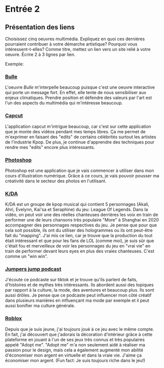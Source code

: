# Entrée 2
## Présentation des liens
Choisissez cinq oeuvres multimédia. Expliquez en quoi ces dernières pourraient contribuer à votre démarche artistique? Pourquoi vous intéressent-t-elles? Comme titre, mettez un lien vers un site relié à votre oeuvre. Écrire 2 à 3 lignes par lien.

Exemple: 
### [Bulle](https://www.onf.ca/interactif/bulle/) 
L'oeuvre *Bulle* m'interpelle beaucoup puisque c'est une oeuvre interactive qui porte un message fort. En effet, elle tente de nous sensibiliser aux enjeux climatiques. Prendre position et défendre des valeurs par l'art est l'un des aspects du multimédia qui m'intéresse beaucoup. 

### [Capcut](https://www.capcut.com/fr-fr/)
L'application capcut m'intrigue beaucoup, car c'est sur cette application que je monte des vidéos pendant mes temps libres. Ça me permet de m'exprimer en faisant des "edits" de certains célébrités surtout les artistes de l'industrie Kpop. De plus, je continue d'apprendre des techniques pour rendre mes "edits" encore plus intéressants.

### [Photoshop](https://www.adobe.com/ca_fr/products/photoshop.html)
Photoshop est une application que je vais commencer à utiliser dans mon cours d'illustration numérique. Grâce à ce cours, je vais pouvoir pousser ma créativité dans le secteur des photos en l'utilisant.

### [K/DA](https://www.youtube.com/watch?v=97R8STY7_KM)
K/DA est un groupe de kpop musical qui contient 5 personnages (Akali, Ahri, Evelynn, Kai'sa et Seraphine) du jeu: League Of Legends. Dans la vidéo, on peut voir une des réelles chanteuses derrières les voix en train de performer une de leurs chansons très populaire "More" à Shanghai en 2020 accompagner des personnages respectives du jeu. Je pense que pour que cela soit possible, ils ont du utiliser des hologrammes ou ils ont peut-être fait du "mapping". J'ai mis ce lien, car je trouve que la production du tout était intéressant et que pour les fans de LOL (comme moi), je suis sûr que c'était fou et merveilleux de voir les personnages du jeu en "vrai vie" en train de performer devant leurs eyes en plus des vraies chanteuses. C'est comme un "win win".

### [Jumpers jump podcast](https://www.youtube.com/@jumpersjump/podcasts)
J'écoute ce podcaste sur tiktok et je trouve qu'ils parlent de faits, d'histoires et de mythes très intéressants. Ils abordent aussi des topiques par rapport à la culture, la mode, des aventures et beaucoup plus. Ils sont aussi drôles. Je pense que ce podcaste peut influencer mon côté créatif dans plusieurs manières en influençant ma mode par exemple et il peut aussi bonifier ma culture générale.

### [Roblox](https://www.roblox.com/)
Depuis que je suis jeune, j'ai toujours joué à ce jeu avec le même compte. En fait, j'ai découvert que j'adorais la décoration d'intérieur grâce à cette plateforme en jouant à l'un de ses jeux très connus et très populaires appelé "Adopt me". "Adopt me" m'a non seulement aidé à réaliser ma passion pour le design, mais cela a également augmenté mon abilité d'économiser mon argent en virtuelle et dans la vraie vie. J'aime ça économiser mon argent. (Fun fact: Je suis toujours riche dans le jeu!)
